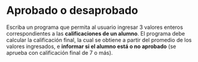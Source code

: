 # Aprobado o desaprobado

Escriba un programa que permita al usuario ingresar 3 valores enteros correspondientes a las **calificaciones de un alumno**. El programa debe calcular la calificación final, la cual se obtiene a partir del promedio de los valores ingresados, e **informar si el alumno está o no aprobado** (se aprueba con calificación final de 7 o más).

